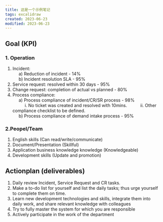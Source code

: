 ```yaml
---
title: 这是一个示例笔记
tags: excalidraw
created: 2023-06-23
modified: 2023-06-23
---
```


## Goal (KPI)

### 1.  Operation

1) Incident:  
     a) Reduction of incident - 14%  
     b) Incident resolution SLA - 95%  
2) Service request: resolved within 30 days - 95%  
3) Change request: completion of actual vs planned - 80%  
4) Process compliance:  
     a) Process compliance of incident/CR/SR process - 98%  
          i. No ticket was created and resolved with 10mins. 
          ii. Other compliance checklist to be defined.  
     b) Process compliance of demand intake process - 95%

### 2.Peopel/Team
1. English skills (Can read/write/communicate)
2. Document/Presentation (Skillful)
3. Application business knowledge knowledge (Knowledgeable)
4. Development skills (Update and promotion)

## Actionplan (deliverables)

1. Daily review Incident, Service Request and CR tasks.
2. Make a to-do list for yourself and list the daily tasks; thus urge yourself to complete them on time.
3. Learn new development technologies and skills, integrate them into daily work, and share relevant knowledge with colleagues
4. Try to fully master the system for which you are responsible
5. Actively participate in the work of the department
